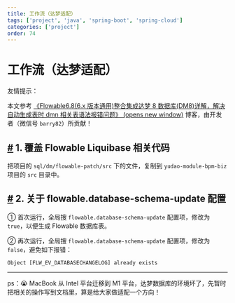 ```yaml
---
title: 工作流（达梦适配）
tags: ['project', 'java', 'spring-boot', 'spring-cloud']
categories: ['project']
order: 74
---
```

# 工作流（达梦适配）

友情提示：

 本文参考 [《Flowable6.8(6.x 版本通用)整合集成达梦 8 数据库(DM8)详解，解决自动生成表时 dmn 相关表语法报错问题》  (opens new window)](https://blog.csdn.net/TangBoBoa/article/details/130392495) 博客，由开发者（微信号 `barry82`）所贡献！

 ## [#](#_1-覆盖-flowable-liquibase-相关代码) 1. 覆盖 Flowable Liquibase 相关代码

 把项目的 `sql/dm/flowable-patch/src` 下的文件，复制到 `yudao-module-bpm-biz` 项目的 `src` 目录中。

 ## [#](#_2-关于-flowable-database-schema-update-配置) 2. 关于 flowable.database-schema-update 配置

 ① 首次运行，全局搜 `flowable.database-schema-update` 配置项，修改为 `true`，以便生成 Flowable 数据库表。

 ② 再次运行，全局搜 `flowable.database-schema-update` 配置项，修改为 `false`，避免如下报错：

 
```
Object [FLW_EV_DATABASECHANGELOG] already exists

```


---

 ps：😭 MacBook 从 Intel 平台迁移到 M1 平台，达梦数据库的环境坏了，先暂时把相关的操作写到文档里，算是给大家做适配一个方向！


